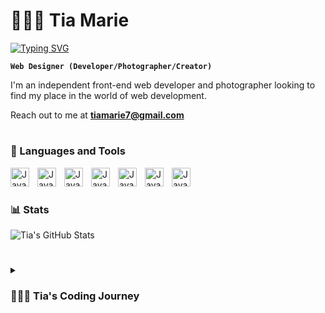 # 🧚🏻‍♀️ Tia Marie

<a href="https://git.io/typing-svg"><img src="https://readme-typing-svg.demolab.com?font=Fira+Mono&size=26&duration=4000&pause=1000&color=FE75B4&width=435&lines=Welcome!;Front+end+developer;Always+learning+new+things" alt="Typing SVG" /></a>

**`Web Designer (Developer/Photographer/Creator)`**

I'm an independent front-end web developer and photographer looking to find my place in the world of web development.

Reach out to me at <b>tiamarie7@gmail.com</b>

#

### 🧰 Languages and Tools

<img align="left" alt="Java" width="30px" style="padding-right:10px;" src="https://cdn.jsdelivr.net/gh/devicons/devicon/icons/git/git-original.svg"/>

<img align="left" alt="Java" width="30px" style="padding-right:10px;" src="https://cdn.jsdelivr.net/gh/devicons/devicon/icons/html5/html5-plain.svg"/>

<img align="left" alt="Java" width="30px" style="padding-right:10px;" src="https://cdn.jsdelivr.net/gh/devicons/devicon/icons/css3/css3-plain.svg"/>

<img align="left" alt="Java" width="30px" style="padding-right:10px;" src="https://cdn.jsdelivr.net/gh/devicons/devicon/icons/javascript/javascript-plain.svg"/>

<img align="left" alt="Java" width="30px" style="padding-right:10px;" src="https://cdn.jsdelivr.net/gh/devicons/devicon/icons/react/react-original.svg"/>

<img align="left" alt="Java" width="30px" style="padding-right:10px;" src="https://cdn.jsdelivr.net/gh/devicons/devicon/icons/nodejs/nodejs-original.svg"/>

<img align="left" alt="Java" width="30px" style="padding-right:10px;" src="https://cdn.jsdelivr.net/gh/devicons/devicon/icons/github/github-original.svg"/>

<br>

#

### 📊 Stats
![Tia's GitHub Stats](https://github-readme-stats.vercel.app/api?username=tiamarie7&show_icons=true&theme=panda)

#

<details>
<summary><h3> 👩🏻‍💻 Tia's Coding Journey</h3></summary>
My coding journey started when I was a teenager, back when MySpace was at the top of the social media hierarchy. Wanting my page to stand out above my friend's (<i>and so I could get into everyone's top 8</i>), I started to teach myself basic HTML/CSS. Within months I was being asked to code everyone's pages and match them to their individual and unique tastes. That was my first introduction to coding and I fell in love.
<br>
Over the years I dabbled in coding very casually and only did it for recreation while I worked multiple retail jobs. It was still one of my favorite things to do in my off time.
<br>
Starting in late 2021 I began to study coding more seriously, in an effort to achieve my ultimate dream goal of being able to work from home. Since then I've joined Promineo Tech's Front-End classes and through them I've been able to refine my coding skills and develop my own style with everything I've learned. I'm more confident about my work than I have ever been before. Even though I'm still finding my place, I wake up every day excited to learn something new in the vast and rapidly growing world of web development!

